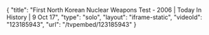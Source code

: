 {
    "title": "First North Korean Nuclear Weapons Test - 2006 | Today In History | 9 Oct 17",
    "type": "solo",
    "layout": "iframe-static",
    "videoId": "123185943",
    "url": "\/tvpembed\/123185943"
}